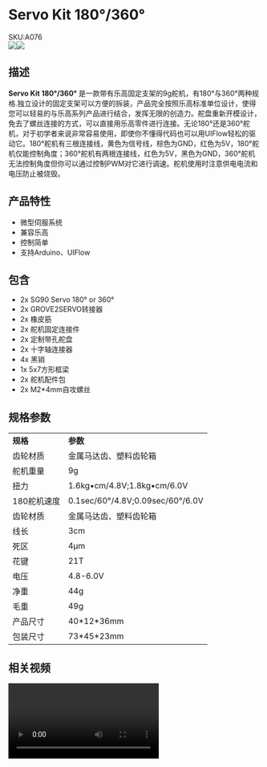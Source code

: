 # Servo Kit 180°/360°

<div class="badge badge-pill badge-primary product_sku_tag">SKU:A076</div>

<div class="product_pic"><img src="assets/img/product_pics/accessory/SG90_servo_holder/servo_holder_p1.webp"><img src="assets/img/product_pics/accessory/SG90_servo_holder/servo_holder_p2.webp"></div>

## 描述

**Servo Kit 180°/360°** 是一款带有乐高固定支架的9g舵机，有180°与360°两种规格.独立设计的固定支架可以方便的拆装，产品完全按照乐高标准单位设计，使得您可以轻易的与乐高系列产品进行结合，发挥无限的创造力。舵盘重新开模设计，免去了螺丝连接的方式，可以直接用乐高零件进行连接。无论180°还是360°舵机，对于初学者来说非常容易使用，即使你不懂得代码也可以用UIFlow轻松的驱动它。180°舵机有三根连接线，黄色为信号线，棕色为GND，红色为5V，180°舵机仅能控制角度；360°舵机有两根连接线，红色为5V，黑色为GND，360°舵机无法控制角度但你可以通过控制PWM对它进行调速。舵机使用时注意供电电流和电压防止被烧毁。

## 产品特性

- 微型伺服系统
- 兼容乐高
- 控制简单
- 支持Arduino、UIFlow

## 包含

- 2x SG90 Servo 180° or 360°
- 2x GROVE2SERVO转接器
- 2x 橡皮筋
- 2x 舵机固定连接件
- 2x 定制带孔舵盘
- 2x 十字轴连接器
- 4x 黑销
- 1x 5x7方形框梁
- 2x 舵机配件包
- 2x M2*4mm自攻螺丝

## 规格参数

<table>
   <tr style="font-weight:bold">
      <td>规格</td>
      <td>参数</td>
   </tr>
   <tr>
      <td>齿轮材质</td>
      <td>金属马达齿、塑料齿轮箱</td>
   </tr>
   <tr>
      <td>舵机重量</td>
      <td>9g</td>
   </tr>
   <tr>
      <td>扭力</td>
      <td>1.6kg•cm/4.8V;1.8kg•cm/6.0V</td>
   </tr>
   <tr>
      <td>180舵机速度</td>
      <td>0.1sec/60°/4.8V;0.09sec/60°/6.0V</td>
   </tr>
   <tr>
      <td>齿轮材质</td>
      <td>金属马达齿、塑料齿轮箱</td>
   </tr>
   <tr>
      <td>线长</td>
      <td>3cm</td>
   </tr>
   <tr>
      <td>死区</td>
      <td>4μm</td>
   </tr>
   <tr>
      <td>花键</td>
      <td>21T</td>
   </tr>
   <tr>
      <td>电压</td>
      <td>4.8-6.0V</td>
   </tr>
   <tr>
      <td>净重</td>
      <td>44g</td>
   </tr>
   <tr>
      <td>毛重</td>
      <td>49g</td>
   </tr>
   <tr>
      <td>产品尺寸</td>
      <td>40*12*36mm</td>
   </tr>
   <tr>
      <td>包装尺寸</td>
      <td>73*45*23mm</td>
   </tr>
 </table>

 ## 相关视频

<video class="video_size" controls>
    <source src="https://m5stack.oss-cn-shenzhen.aliyuncs.com/video/LukeVideo/Introducing%20M5Stack.mp4" type="video/mp4">
</video>

<script>

   var purchase_link = 'https://m5stack.com/collections/m5-accessory/products/SG90-servo-kit';

   anchor_search(purchase_link);
   scrollFunc();

</script>